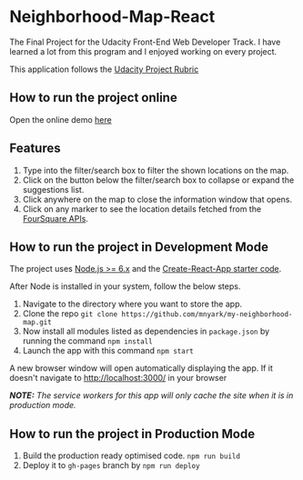 # Neighborhood-Map-React
The Final Project for the Udacity Front-End Web Developer Track. 
I have learned a lot from this program and I enjoyed working on every project.

This application follows the [Udacity Project Rubric](https://review.udacity.com/#!/rubrics/1351/view)

## How to run the project online
Open the online demo [here](https://mnyark.github.io/my-neighborhood-map/)

## Features

1. Type into the filter/search box to filter the shown locations on the map.
2. Click on the button below the filter/search box to collapse or expand the suggestions list.
3. Click anywhere on the map to close the information window that opens.
4. Click on any marker to see the location details fetched from the [FourSquare APIs](https://developer.foursquare.com/).

## How to run the project in Development Mode
The project uses [Node.js >= 6.x](https://nodejs.org/en/) and the [Create-React-App starter code](https://github.com/facebookincubator/create-react-app).

After Node is installed in your system, follow the below steps.

1. Navigate to the directory where you want to store the app.
2. Clone the repo `git clone https://github.com/mnyark/my-neighborhood-map.git`
3. Now install all modules listed as dependencies in `package.json` by running the command `npm install`
4. Launch the app with this command `npm start`

A new browser window will open automatically displaying the app.  If it doesn't navigate to [http://localhost:3000/](http://localhost:3000/) in your browser

***NOTE:*** *The service workers for this app will only cache the site when it is in production mode.*

## How to run the project in Production Mode

1. Build the production ready optimised code. `npm run build`
2. Deploy it to `gh-pages` branch by `npm run deploy`

